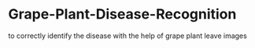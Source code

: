 # Grape-Plant-Disease-Recognition
to correctly identify the disease with the help of grape plant leave images
